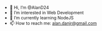 - 👋 Hi, I’m @AlanD24
- 👀 I’m interested in Web Development
- 🌱 I’m currently learning NodeJS
- 📫 How to reach me: alan.danjr@gmail.com

<!---
AlanD24/AlanD24 is a ✨ special ✨ repository because its `README.md` (this file) appears on your GitHub profile.
You can click the Preview link to take a look at your changes.
--->
